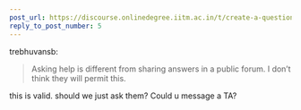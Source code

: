 ```yaml
---
post_url: https://discourse.onlinedegree.iitm.ac.in/t/create-a-question-solving-groups-for-roe/168567/8
reply_to_post_number: 5
---
```

 trebhuvansb:

> Asking help is different from sharing answers in a public forum. I don’t think they will permit this.

this is valid. should we just ask them? Could u message a TA?